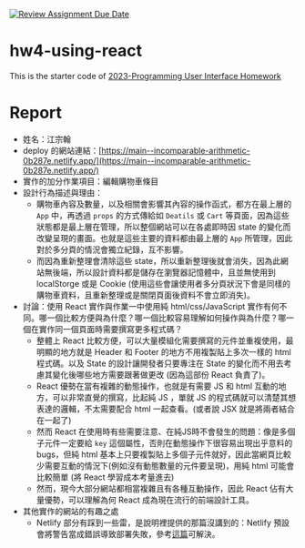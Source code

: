[![Review Assignment Due Date](https://classroom.github.com/assets/deadline-readme-button-24ddc0f5d75046c5622901739e7c5dd533143b0c8e959d652212380cedb1ea36.svg)](https://classroom.github.com/a/wH3jFylN)
# hw4-using-react
This is the starter code of [2023-Programming User Interface Homework](https://hackmd.io/@akairisu/ByGFeGdZh)

# Report
- 姓名：江宗翰
- deploy 的網站連結：[https://main--incomparable-arithmetic-0b287e.netlify.app/](https://main--incomparable-arithmetic-0b287e.netlify.app/)
- 實作的加分作業項目：編輯購物車條目
- 設計行為描述與理由：
    - 購物車內容及數量，以及相關會影響其內容的操作函式，都方在最上層的 `App` 中，再透過 `props` 的方式傳給如 `Deatils` 或 `Cart` 等頁面，因為這些狀態都是最上層在管理，所以整個網站可以在各處即時因 state 的變化而改變呈現的畫面。也就是這些主要的資料都由最上層的 `App` 所管理，因此對於多分頁的情況會獨立紀錄，互不影響。
    - 而因為重新整理會清除這些 state，所以重新整理後就會消失，因為此網站無後端，所以設計資料都是儲存在瀏覽器記憶體中，且並無使用到 localStorge 或是 Cookie (使用這些會讓使用者多分頁狀況下會是同樣的購物車資料，且重新整理或是關閉頁面後資料不會立即消失)。
- 討論：使用 React 實作與作業一中使用純 html/css/JavaScript 實作有何不同。哪一個比較方便與為什麼？哪一個比較容易理解如何操作與為什麼？哪一個在實作同一個頁面時需要撰寫更多程式碼？
    - 整體上 React 比較方便，可以大量模組化需要撰寫的元件並重複使用，最明顯的地方就是 Header 和 Footer 的地方不用複製貼上多次一樣的 html 程式碼。以及 State 的設計讓開發者只要專注在 State 的變化而不用去考慮其變化後哪些地方需要跟著做更改 (因為這部份 React 負責了)。
    -  React 優勢在當有複雜的動態操作，也就是有需要 JS 和 html 互動的地方，可以非常直覺的撰寫，比起純 JS ，單就 JS 的程式碼就可以清楚其想表達的邏輯，不太需要配合 html 一起查看。(或者說 JSX 就是將兩者結合在一起了)
    - 然而 React 在使用時有些需要注意、在純JS時不會發生的問題：像是多個子元件一定要給 `key` 這個屬性，否則在動態操作下很容易出現出乎意料的 bugs，但純 html 基本上只要複製貼上多個子元件就好，因此當網頁比較少需要互動的情況下(例如沒有動態數量的元件要呈現)，用純 html 可能會比較簡單 (將 React 學習成本考量進去)
    - 然而，現今大部分網站都相當複雜且有各種互動操作，因此 React 佔有大量優勢，可以理解為何 React 成為現在流行的前端設計工具。
- 其他實作的網站的有趣之處
    - Netlify 部分有踩到一些雷，是說明裡提供的那篇沒講到的：Netlify 預設會將警告當成錯誤導致部署失敗，參考[這篇](https://dev.to/kapi1/solved-treating-warnings-as-errors-because-of-process-env-ci-true-bk5)可解決。